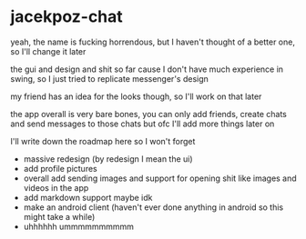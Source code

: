# jacekpoz-chat
yeah, the name is fucking horrendous, but I haven't thought of a better one, so I'll change it later

the gui and design and shit so far cause I don't have much experience in swing, so I just tried to replicate messenger's design

my friend has an idea for the looks though, so I'll work on that later

the app overall is very bare bones, you can only add friends, create chats and send messages to those chats but ofc I'll add more things later on

I'll write down the roadmap here so I won't forget

- massive redesign (by redesign I mean the ui)
- add profile pictures
- overall add sending images and support for opening shit like images and videos in the app
- add markdown support maybe idk
- make an android client (haven't ever done anything in android so this might take a while)
- uhhhhhh ummmmmmmmmm